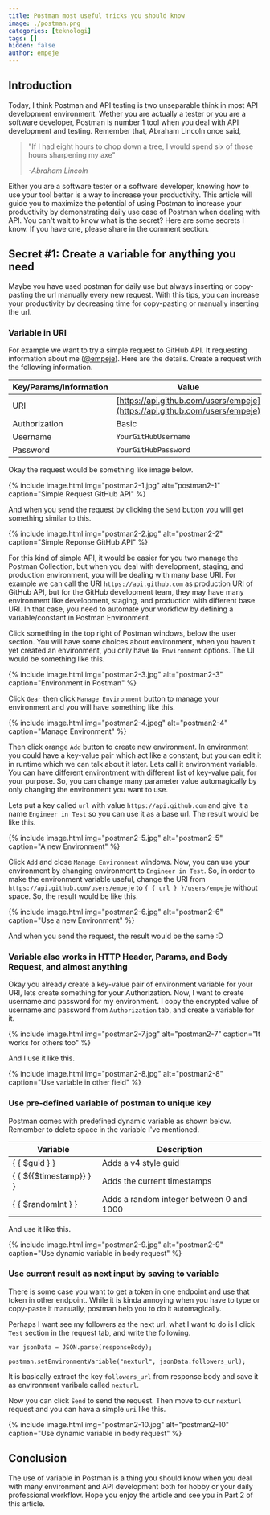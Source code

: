 ```yaml
---
title: Postman most useful tricks you should know
image: ./postman.png
categories: [teknologi]
tags: []
hidden: false
author: empeje
---
```


## Introduction

Today, I think Postman and API testing is two unseparable think in most API development environment. Wether you are actually a tester or you are a software developer, Postman is number 1 tool when you deal with API development and testing. Remember that, Abraham Lincoln once said,

> "If I had eight hours to chop down a tree, I would spend six of those hours sharpening my axe"
> 
> *-Abraham Lincoln*

Either you are a software tester or a software developer, knowing how to use your tool better is a way to increase your productivity. This article will guide you to maximize the potential of using Postman to increase your productivity by demonstrating daily use case of Postman when dealing with API. You can't wait to know what is the secret? Here are some secrets I know. If you have one, please share in the comment section.

## Secret #1: Create a variable for anything you need

Maybe you have used postman for daily use but always inserting or copy-pasting the url manually every new request. With this tips, you can increase your productivity by decreasing time for copy-pasting or manually inserting the url.

### Variable in URI
For example we want to try a simple request to GitHub API. It requesting information about me ([@empeje](https://github.com/empeje/)). Here are the details. Create a request with the following information. 

| Key/Params/Information | Value | 
| --- | --- |
|URI | [https://api.github.com/users/empeje](https://api.github.com/users/empeje) |
| Authorization | Basic |
| Username | `YourGitHubUsername` |
| Password | `YourGitHubPassword` |

Okay the request would be something like image below.

{% include image.html img="postman2-1.jpg" alt="postman2-1" caption="Simple Request GitHub API" %}

And when you send the request by clicking the `Send` button you will get something similar to this.

{% include image.html img="postman2-2.jpg" alt="postman2-2" caption="Simple Reponse GitHub API" %}

For this kind of simple API, it would be easier for you two manage the Postman Collection, but when you deal with development, staging, and production environment, you will be dealing with many base URI. For example we can call the URI `https://api.github.com` as production URI of GitHub API, but for the GitHub development team, they may have many environment like development, staging, and production with different base URI. In that case, you need to automate your workflow by defining a variable/constant in Postman Environment.

Click something in the top right of Postman windows, below the user section. You will have some choices about environment, when you haven't yet created an environment, you only have `No Environment` options. The UI would be something like this.

{% include image.html img="postman2-3.jpg" alt="postman2-3" caption="Environment in Postman" %}

Click `Gear` then click `Manage Environment` button to manage your environment and you will have something like this.

{% include image.html img="postman2-4.jpeg" alt="postman2-4" caption="Manage Environment" %}

Then click orange `Add` button to create new environment. In environment you could have a key-value pair which act like a constant, but you can edit it in runtime which we can talk about it later. Lets call it environment variable. You can have different environtment with different list of key-value pair, for your purpose. So, you can change many parameter value  automagically by only changing the environment you want to use.

Lets put a key called `url` with value `https://api.github.com` and give it a name `Engineer in Test` so you can use it as a base url. The result would be like this.

{% include image.html img="postman2-5.jpg" alt="postman2-5" caption="A new Environment" %}

Click `Add` and close `Manage Environment` windows. Now, you can use your environment by changing environment to `Engineer in Test`. So, in order to make the environment variable useful, change the URI from `https://api.github.com/users/empeje` to `{ { url } }/users/empeje` without space. So, the result would be like this.

{% include image.html img="postman2-6.jpg" alt="postman2-6" caption="Use a new Environment" %}

And when you send the request, the result would be the same :D

### Variable also works in HTTP Header, Params, and Body Request, and almost anything

Okay you already create a key-value pair of environment variable for your URI, lets create something for your Authorization. Now, I want to create username and password for my environment. I copy the encrypted value of username and password from `Authorization` tab, and create a variable for it.

{% include image.html img="postman2-7.jpg" alt="postman2-7" caption="It works for others too" %}

And I use it like this.

{% include image.html img="postman2-8.jpg" alt="postman2-8" caption="Use variable in other field" %}

### Use pre-defined variable of postman to unique key

Postman comes with predefined dynamic variable as shown below. Remember to delete space in the variable I've mentioned.

| Variable | Description|
| --- | --- |
| { { $guid } } | Adds a v4 style guid
| { { ${{$timestamp}} } } | Adds the current timestamps
| { { $randomInt } } |  Adds a random integer between 0 and 1000

And use it like this.

{% include image.html img="postman2-9.jpg" alt="postman2-9" caption="Use dynamic variable in body request" %}

### Use current result as next input by saving to variable

There is some case you want to get a token in one endpoint and use that token in other endpoint. While it is kinda annoying when you have to type or copy-paste it manually, postman help you to do it automagically.

Perhaps I want see my followers as the next url, what I want to do is I click `Test` section in the request tab, and write the following.

```
var jsonData = JSON.parse(responseBody);

postman.setEnvironmentVariable("nexturl", jsonData.followers_url);
```

It is basically extract the key `followers_url` from response body and save it as environment varibale called `nexturl`.

Now you can click `Send` to send the request. Then move to our `nexturl` request and you can hava a simple `uri` like this.

{% include image.html img="postman2-10.jpg" alt="postman2-10" caption="Use dynamic variable in body request" %}

## Conclusion

The use of variable in Postman is a thing you should know when you deal with many environment and API development both for hobby or your daily professional workflow. Hope you enjoy the article and see you in Part 2 of this article.

<!--Part 2 - Won't do-->

<!--## Secret #2: Test your API directly in Postman-->

<!--## Secret #3: Semi-automate your API test with Postman Runner-->

<!--## Secret #4: Manage and share your postman collections and environment-->

<!--## Secret #5: Don't forget to sign-in so you can sync Postman eveywhere-->
